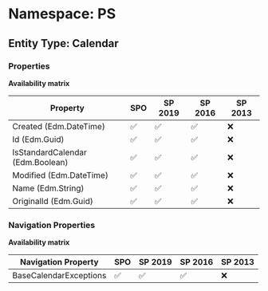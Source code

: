 # Namespace: PS

## Entity Type: Calendar

### Properties

**Availability matrix**

Property | SPO | SP 2019 | SP 2016 | SP 2013
----------|-----|---------|---------|--------
Created (Edm.DateTime) | ✅ | ✅ | ✅ | ❌
Id (Edm.Guid) | ✅ | ✅ | ✅ | ❌
IsStandardCalendar (Edm.Boolean) | ✅ | ✅ | ✅ | ❌
Modified (Edm.DateTime) | ✅ | ✅ | ✅ | ❌
Name (Edm.String) | ✅ | ✅ | ✅ | ❌
OriginalId (Edm.Guid) | ✅ | ✅ | ✅ | ❌

### Navigation Properties

**Availability matrix**

Navigation Property | SPO | SP 2019 | SP 2016 | SP 2013
----------|-----|---------|---------|--------
BaseCalendarExceptions | ✅ | ✅ | ✅ | ❌
